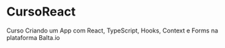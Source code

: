 # CursoReact
Curso Criando um App com React, TypeScript, Hooks, Context e Forms na plataforma Balta.io
